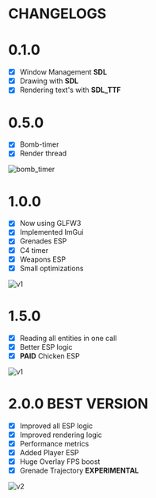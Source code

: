 # CHANGELOGS

# 0.1.0

- [x] Window Management **SDL**
- [x] Drawing with **SDL**
- [x] Rendering text's with **SDL_TTF** 

# 0.5.0

- [x] Bomb-timer
- [x] Render thread

<img src="examples/bomb_timer.png" alt="bomb_timer">

# 1.0.0

- [x] Now using GLFW3
- [x] Implemented ImGui
- [x] Grenades ESP
- [x] C4 timer
- [x] Weapons ESP
- [x] Small optimizations

<img src="examples/version_1_0_0.png" alt="v1">



# 1.5.0

- [x] Reading all entities in one call
- [x] Better ESP logic
- [x] **PAID** Chicken ESP

<img src="examples/version_1_5_0.png" alt="v1">


# 2.0.0 **BEST VERSION**

- [x] Improved all ESP logic
- [x] Improved rendering logic
- [x] Performance metrics
- [x] Added Player ESP
- [x] Huge Overlay FPS boost
- [x] Grenade Trajectory **EXPERIMENTAL**

<img src="examples/version_2_0_0.png" alt="v2">